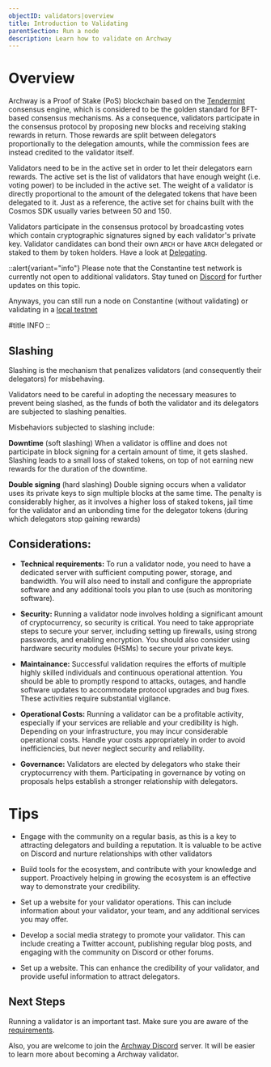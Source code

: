 ```yaml
---
objectID: validators|overview
title: Introduction to Validating
parentSection: Run a node
description: Learn how to validate on Archway
---
```


# Overview

Archway is a Proof of Stake (PoS) blockchain based on the <a href="https://tendermint.com/core/" target="_blank">Tendermint</a> consensus engine, which is considered to be the golden standard for BFT-based consensus mechanisms. As a consequence, validators participate in the consensus protocol by proposing new blocks and receiving staking rewards in return. Those rewards are split between delegators proportionally to the delegation amounts, while the commission fees are instead credited to the validator itself.

Validators need to be in the active set in order to let their delegators earn rewards. The active set is the list of validators that have enough weight (i.e. voting power) to be included in the active set. The weight of a validator is directly proportional to the amount of the delegated tokens that have been delegated to it. Just as a reference, the active set for chains built with the Cosmos SDK usually varies between 50 and 150.

Validators participate in the consensus protocol by broadcasting votes which contain cryptographic signatures signed by each validator's private key. Validator candidates can bond their own `ARCH` or have `ARCH` delegated or staked to them by token holders. Have a look at [Delegating](/community/staking#delegating).


::alert{variant="info"}
Please note that the Constantine test network is currently not open to additional validators. Stay tuned on <a href="https://discordapp.com/channels/892203409418092615/901065455165399070" target="_blank">Discord</a>
 for further updates on this topic. 

Anyways, you can still run a node on Constantine (without validating) or validating in a [local testnet](5.running-a-local-testnet.md)

#title
INFO
::




## Slashing


Slashing is the mechanism that penalizes validators (and consequently their delegators) for misbehaving.

Validators need to be careful in adopting the necessary measures to prevent being slashed, as the funds of both the validator and its delegators are subjected to slashing penalties.

Misbehaviors subjected to slashing include:

**Downtime** (soft slashing)
When a validator is offline and does not participate in block signing for a certain amount of time, it gets slashed. Slashing leads to a small loss of staked tokens, on top of not earning new rewards for the duration of the downtime.

**Double signing** (hard slashing)
Double signing occurs when a validator uses its private keys to sign multiple blocks at the same time. The penalty is considerably higher, as it involves a higher loss of staked tokens, jail time for the validator and an unbonding time for the delegator tokens (during which delegators stop gaining rewards)


## Considerations:


- **Technical requirements:** To run a validator node, you need to have a dedicated server with sufficient computing power, storage, and bandwidth. You will also need to install and configure the appropriate software and any additional tools you plan to use (such as monitoring software).

- **Security:** Running a validator node involves holding a significant amount of cryptocurrency, so security is critical. You need to take appropriate steps to secure your server, including setting up firewalls, using strong passwords, and enabling encryption. You should also consider using hardware security modules (HSMs) to secure your private keys.

- **Maintainance:**
Successful validation requires the efforts of multiple highly skilled individuals and continuous operational attention. You should be able to promptly
respond to attacks, outages, and handle software updates to accommodate protocol upgrades and bug fixes. These activities require substantial vigilance.

- **Operational Costs:** Running a validator can be a profitable activity, especially if your services are reliable and your credibility is high. Depending on your infrastructure, you may incur considerable operational costs. Handle your costs appropriately in order to avoid inefficiencies, but never neglect security and reliability.

- **Governance:** Validators are elected by delegators who stake their cryptocurrency with them. Participating in governance by voting on proposals helps establish a stronger relationship with delegators.


# Tips

- Engage with the community on a regular basis, as this is a key to attracting delegators and building a reputation. It is valuable to be active on Discord and nurture relationships with other validators

- Build tools for the ecosystem, and contribute with your knowledge and support. Proactively helping in growing the ecosystem is an effective way to demonstrate your credibility.

- Set up a website for your validator operations. This can include information about your validator, your team, and any additional services you may offer.

- Develop a social media strategy to promote your validator. This can include creating a Twitter account, publishing regular blog posts, and engaging with the community on Discord or other forums.

- Set up a website. This can enhance the credibility of your validator, and provide useful information to attract delegators.

<!-- ## Set Up a Website

Set up a dedicated validator's website and signal your intention to become a validator on our [forum](https://forum.cosmos.network/t/validator-candidates-websites/127/3). This is important since delegators will want to have information about the entity they are delegating their Atoms to. -->

## Next Steps
Running a validator is an important tast. Make sure you are aware of the [requirements](2.requirements.md).


Also, you are welcome to join the <a href="https://discordapp.com/channels/892203409418092615/901065455165399070" target="_blank">Archway Discord</a> server. It will be easier to learn more about becoming a Archway validator.
